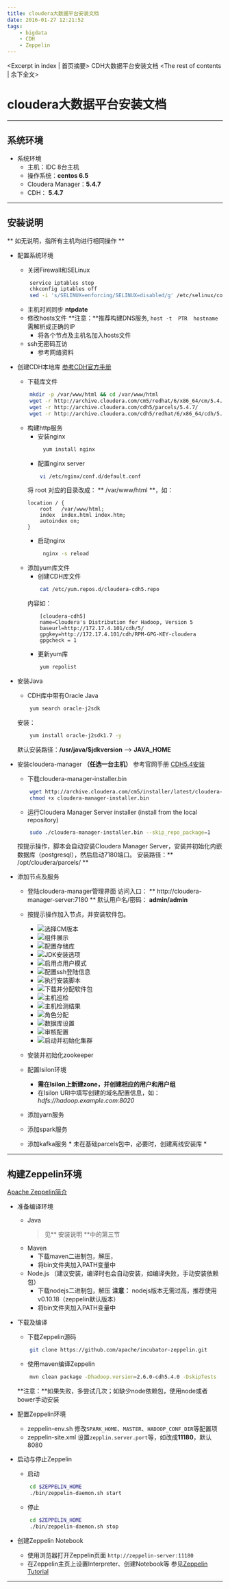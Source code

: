 ```yaml
---
title: cloudera大数据平台安装文档  
date: 2016-01-27 12:21:52
tags: 
    - bigdata
    - CDH
    - Zeppelin
---
```

<Excerpt in index | 首页摘要> 
CDH大数据平台安装文档 <!-- more -->
<The rest of contents | 余下全文>

# cloudera大数据平台安装文档
- - -
## 系统环境
- 系统环境
    - 主机：IDC 8台主机
    - 操作系统：**centos 6.5**
    - Cloudera Manager：**5.4.7**
    - CDH： **5.4.7**

- - -
## 安装说明
** 如无说明，指所有主机均进行相同操作 **

- 配置系统环境
    - 关闭Firewall和SELinux
    ```bash
        service iptables stop
        chkconfig iptables off
        sed -i 's/SELINUX=enforcing/SELINUX=disabled/g' /etc/selinux/config
    ```

    - 主机时间同步 **ntpdate**
    - 修改hosts文件
        **注意：**推荐构建DNS服务, `host -t  PTR  hostname` 需解析成正确的IP
        - 将各个节点及主机名加入hosts文件
    - ssh无密码互访
        - 参考网络资料

- 创建CDH本地库
    [参考CDH官方手册](http://www.cloudera.com/content/www/en-us/documentation/enterprise/latest/topics/cm_ig_create_local_package_repo.html)
    - 下载库文件
    ```bash
        mkdir -p /var/www/html && cd /var/www/html
        wget -r http://archive.cloudera.com/cm5/redhat/6/x86_64/cm/5.4.7/
        wget -r http://archive.cloudera.com/cdh5/parcels/5.4.7/
        wget -r http://archive.cloudera.com/cdh5/redhat/6/x86_64/cdh/5.4.7/
    ```
    - 构建http服务
        - 安装nginx
       ```bash
            yum install nginx
        ```
        - 配置nginx server
        ```bash
            vi /etc/nginx/conf.d/default.conf
        ```
        将 root 对应的目录改成： ** /var/www/html **，如：
        ```text
        location / {
            root   /var/www/html;
            index  index.html index.htm;
            autoindex on;
        }
        ```
        - 启动nginx
       ```bash
            nginx -s reload
        ```
    - 添加yum库文件
        -  创建CDH库文件
        ```bash
            cat /etc/yum.repos.d/cloudera-cdh5.repo
        ```
        内容如：
        ```text
            [cloudera-cdh5]
            name=Cloudera's Distribution for Hadoop, Version 5
            baseurl=http://172.17.4.101/cdh/5/
            gpgkey=http://172.17.4.101/cdh/RPM-GPG-KEY-cloudera
            gpgcheck = 1
        ```
        - 更新yum库
        ```bash
            yum repolist
        ```
- 安装Java
    - CDH库中带有Oracle Java
    ```bash
        yum search oracle-j2sdk
    ```
    安装：
    ```bash
        yum install oracle-j2sdk1.7 -y
    ```
    默认安装路径：**/usr/java/$jdkversion** --> **JAVA_HOME**

- 安装cloudera-manager **（任选一台主机）**
    参考官网手册 [CDH5.4安装](http://www.cloudera.com/content/www/en-us/documentation/enterprise/latest/topics/cm_ig_install_path_a.html)
    - 下载cloudera-manager-installer.bin
    ```bash
        wget http://archive.cloudera.com/cm5/installer/latest/cloudera-manager-installer.bin
        chmod +x cloudera-manager-installer.bin
    ```
    - 运行Cloudera Manager Server installer (install from the local repository)
    ```bash
        sudo ./cloudera-manager-installer.bin --skip_repo_package=1
    ```
    按提示操作，脚本会自动安装Cloudera Manager Server，安装并初始化内嵌数据库（postgresql），然后启动7180端口。
    安装路径：** /opt/cloudera/parcels/ **

- 添加节点及服务
    - 登陆cloudera-manager管理界面
        访问入口： ** http://cloudera-manager-server:7180 **
        默认用户名/密码： **admin/admin**
    - 按提示操作加入节点，并安装软件包。
        - ![选择CM版本](http://abcxy.qiniudn.com/cloudera_step1-selectEdition.jpg)
        - ![组件展示](http://abcxy.qiniudn.com/cloudera_step2-showStack.jpg)
        - ![配置存储库](http://abcxy.qiniudn.com/cloudera_step3-selectRepo.jpg)
        - ![JDK安装选项](http://abcxy.qiniudn.com/cloudera_step4-installJDK.jpg)
        - ![启用点用户模式](http://abcxy.qiniudn.com/cloudera_step5-singleUser.jpg)
        - ![配置ssh登陆信息](http://abcxy.qiniudn.com/cloudera_step6-configSSH.jpg)
        - ![执行安装脚本](http://abcxy.qiniudn.com/cloudera_step7-clusterInstallation.jpg)
        - ![下载并分配软件包](http://abcxy.qiniudn.com/cloudera_step8-installParcel.jpg)
        - ![主机巡检](http://abcxy.qiniudn.com/cloudera_step9-hostsCheck.jpg)
        - ![主机检测结果](http://abcxy.qiniudn.com/cloudera_step10-showCheck.jpg)
        - ![角色分配](http://abcxy.qiniudn.com/cloudera_step11-clusterConfig.jpg)
        - ![数据库设置](http://abcxy.qiniudn.com/cloudera_step12-dbSetting.jpg)
        - ![审核配置](http://abcxy.qiniudn.com/cloudera_step13-Audit.jpg)
        - ![启动并初始化集群](http://abcxy.qiniudn.com/cloudera_step14-startCluster.jpg)

    - 安装并初始化zookeeper

    - 配置Isilon环境
        - **需在Isilon上新建zone，并创建相应的用户和用户组**
        - 在Isilon URI中填写创建的域名配置信息，如：*hdfs://hadoop.example.com:8020*

    - 添加yarn服务

    - 添加spark服务

    - 添加kafka服务 * 未在基础parcels包中，必要时，创建离线安装库 *


- - -
## 构建Zeppelin环境
[Apache Zeppelin简介](http://zeppelin.incubator.apache.org/)

- 准备编译环境
    - Java
        > 见** 安装说明 **中的第三节
    - Maven
        - 下载maven二进制包，解压，
        - 将bin文件夹加入PATH变量中
    - Node.js （建议安装，编译时也会自动安装，如编译失败，手动安装依赖包）
        - 下载nodejs二进制包，解压
            **注意：** nodejs版本无需过高，推荐使用 v0.10.18（zeppelin默认版本）
        - 将bin文件夹加入PATH变量中

- 下载及编译
    - 下载Zeppelin源码
    ```bash
        git clone https://github.com/apache/incubator-zeppelin.git
    ```
    - 使用maven编译Zeppelin
    ```bash
        mvn clean package -Dhadoop.version=2.6.0-cdh5.4.0 -DskipTests
    ```
    **注意：**如果失败，多尝试几次；如缺少node依赖包，使用node或者bower手动安装

- 配置Zeppelin环境
    - zeppelin-env.sh
        修改`SPARK_HOME`、`MASTER`、`HADOOP_CONF_DIR`等配置项
    - zeppelin-site.xml
        设置`zepplin.server.port`等，如改成**11180**，默认8080

- 启动与停止Zeppelin
    - 启动
    ```bash
        cd $ZEPPELIN_HOME
        ./bin/zeppelin-daemon.sh start
    ```
    - 停止
    ```bash
        cd $ZEPPELIN_HOME
        ./bin/zeppelin-daemon.sh stop
    ```

- 创建Zeppelin Notebook
    - 使用浏览器打开Zeppelin页面
        `http://zeppelin-server:11180`
    - 在Zeppelin主页上设置Interpreter、创建Notebook等
        参见[Zeppelin Tutorial](http://zeppelin.incubator.apache.org/)

- - -
